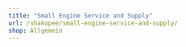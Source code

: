 ```yaml
---
title: "Small Engine Service and Supply"
url: /shakopee/small-engine-service-and-supply/
shop: Allgemein
---
```

